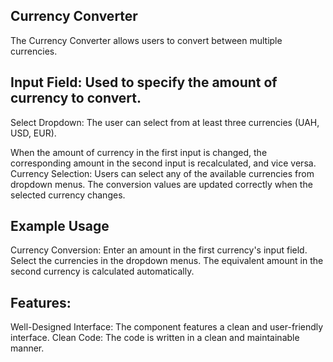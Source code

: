 ## Currency Converter 
The Currency Converter allows users to convert between multiple currencies.

## Input Field: Used to specify the amount of currency to convert.
Select Dropdown: The user can select from at least three currencies (UAH, USD, EUR).


When the amount of currency in the first input is changed, the corresponding amount in the second input is recalculated, and vice versa.
Currency Selection: Users can select any of the available currencies from dropdown menus. The conversion values ​​are updated correctly when the selected currency changes.

## Example Usage
Currency Conversion:
Enter an amount in the first currency's input field.
Select the currencies in the dropdown menus.
The equivalent amount in the second currency is calculated automatically.

## Features:
Well-Designed Interface: The component features a clean and user-friendly interface.
Clean Code: The code is written in a clean and maintainable manner.
